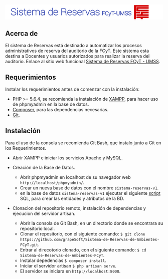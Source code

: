 [![banner](public/img/banner.png)](#)

## Acerca de
El sistema de Reservas está destinado a automatizar los procesos administrativos de reserva del auditorio de la FCyT.
Este sistema esta destina a Docentes y usuarios autorizados para realizar la reserva del auditorio.
Enlace al sitio web funcional  [Sistema de Reservas FCyT - UMSS](http://grapesoft.hosting.cs.umss.edu.bo/).

## Requerimientos
Instalar los requerimientos antes de comenzar con la instalación:
- PHP >= 5.6.4, se recomienda la instalación de [XAMPP](https://www.apachefriends.org/es/download.html), para hacer uso de phpmyadmin en la base de datos.
- [Composer](https://getcomposer.org/), para las dependencias necesarias.
- [Git](https://git-scm.com/).

## Instalación
Para el uso de la consola se recomienda Git Bash, que instalo junto a Git en los Requerimientos. 
- Abrir XAMPP e iniciar los servicios Apache y MySQL.

- Creación de la Base de Datos.
  - Abrir phpmyadmin en localhost de su navegador web `http://localhost/phpmyadmin/`.
  - Crear un nueva base de datos con el nombre `sistema-reservas-v1`.
  - en la base de datos `sistema-reservas-v1` ejecutar el siguiente [script](https://github.com/grapeSoft/Sistema-de-Reservas-de-Ambientes-FCyT/blob/develop/sql/sistema-reservas-v1.sql) SQL, para crear las entidades y atributos de la BD.
  
- Clonacion del repositorio remoto, instalación de dependencias y ejecucion del servidor artisan.
  - Abrir la consola de Git Bash, en un directorio donde se encontrara su repositorio local.
  - Clonar el repositorio, con el siguiente comando:
    `$ git clone https://github.com/grapeSoft/Sistema-de-Reservas-de-Ambientes-FCyT.git`.
  - Entrar al direcotorio clonado, con el siguiente comando:
    `$ cd Sistema-de-Reservas-de-Ambientes-FCyT`.
  - Instalar depedencias
    `$ composer install`.
  - Iniciar el servidor artisan
    `$ php artisan serve`.
  - El servidor se iniciara en `http://localhost:8000`.
